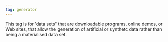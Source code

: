 ```yaml
---
tag: generator
---
```


This tag is for 'data sets' that are downloadable programs, online demos, or Web sites, that allow the generation of artificial
or synthetc data rather than being a materialised data set.
